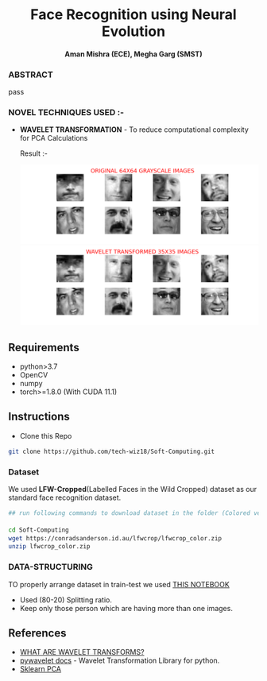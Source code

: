 <h1 align="center">Face Recognition using Neural Evolution</h1>
<h4 align="center"> Aman Mishra (ECE), Megha Garg (SMST) </h4>

### ABSTRACT

pass

### NOVEL TECHNIQUES USED :-

 - **WAVELET TRANSFORMATION** - To reduce computational complexity for PCA Calculations

    Result :-

    <img src= "assets/gray_64X64.png"> </br>
    <img src= "assets/wavelet_35X35.png"> </br>


## Requirements

 - python>3.7</br>
 - OpenCV
 - numpy
 - torch>=1.8.0 (With CUDA 11.1)

## Instructions

 * Clone this Repo
```bash
git clone https://github.com/tech-wiz18/Soft-Computing.git
```

### Dataset

We used **LFW-Cropped**(Labelled Faces in the Wild Cropped) dataset as our standard face recognition dataset.

```bash
## run following commands to download dataset in the folder (Colored version)

cd Soft-Computing
wget https://conradsanderson.id.au/lfwcrop/lfwcrop_color.zip 
unzip lfwcrop_color.zip
```

### DATA-STRUCTURING

TO properly arrange dataset in train-test we used [THIS NOTEBOOK](notebooks/data_prepare.ipynb)

 - Used (80-20) Splitting ratio.
 - Keep only those person which are having more than one images.


## References
 * [WHAT ARE WAVELET TRANSFORMS?](https://en.wikipedia.org/wiki/Wavelet_transform)
 * [pywavelet docs](https://pywavelets.readthedocs.io/en/latest/ref/2d-dwt-and-idwt.html#ref-dwt2) - Wavelet Transformation Library for python.
 * [Sklearn PCA](https://scikit-learn.org/stable/modules/generated/sklearn.decomposition.PCA.html)